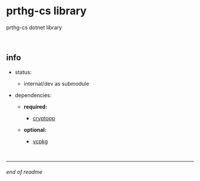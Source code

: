 # prthg-cs library

prthg-cs dotnet library 

<br>

## info

- status:
    - internal/dev as submodule

- dependencies:
    - __required:__
        - [cryptopp](https://github.com/weidai11/cryptopp)

    - __optional:__
        - [vcpkg](https://github.com/Microsoft/vcpkg)

<br>

---

###### end of readme